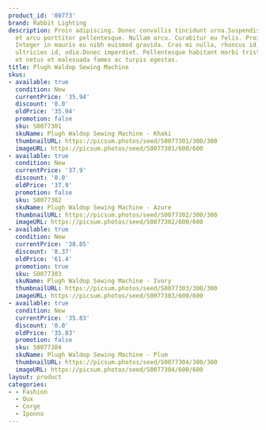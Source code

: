 ```yaml
---
product_id: '00773'
brand: Rabbit Lighting
description: Proin adipiscing. Donec convallis tincidunt urna.Suspendisse et orci
  et arcu porttitor pellentesque. Nullam arcu. Curabitur eu felis. Proin adipiscing.
  Integer in mauris eu nibh euismod gravida. Cras mi nulla, rhoncus id, laoreet ut,
  ultricies id, odio.Donec imperdiet. Pellentesque habitant morbi tristique senectus
  et netus et malesuada fames ac turpis egestas.
title: Plugh Waldop Sewing Machine
skus:
- available: true
  condition: New
  currentPrice: '35.94'
  discount: '0.0'
  oldPrice: '35.94'
  promotion: false
  sku: S0077301
  skuName: Plugh Waldop Sewing Machine - Khaki
  thumbnailURL: https://picsum.photos/seed/S0077301/300/300
  imageURL: https://picsum.photos/seed/S0077301/600/600
- available: true
  condition: New
  currentPrice: '37.9'
  discount: '0.0'
  oldPrice: '37.9'
  promotion: false
  sku: S0077302
  skuName: Plugh Waldop Sewing Machine - Azure
  thumbnailURL: https://picsum.photos/seed/S0077302/300/300
  imageURL: https://picsum.photos/seed/S0077302/600/600
- available: true
  condition: New
  currentPrice: '38.85'
  discount: '0.37'
  oldPrice: '61.4'
  promotion: true
  sku: S0077303
  skuName: Plugh Waldop Sewing Machine - Ivory
  thumbnailURL: https://picsum.photos/seed/S0077303/300/300
  imageURL: https://picsum.photos/seed/S0077303/600/600
- available: true
  condition: New
  currentPrice: '35.83'
  discount: '0.0'
  oldPrice: '35.83'
  promotion: false
  sku: S0077304
  skuName: Plugh Waldop Sewing Machine - Plum
  thumbnailURL: https://picsum.photos/seed/S0077304/300/300
  imageURL: https://picsum.photos/seed/S0077304/600/600
layout: product
categories:
- - Fashion
  - Qux
  - Corge
  - Iponno
---
```

